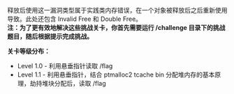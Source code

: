 释放后使用这一漏洞类型属于实践类内存错误，在一个对象被释放后之后重新使用导致。此处还包含 Invalid Free 和 Double Free。  
**注：为了更有效地解决这些挑战关卡，你首先需要运行 /challenge 目录下的挑战题目，随后根据提示完成挑战。**

**关卡等级分布：**
- Level 1.0 - 利用悬垂指针读取 /flag
- Level 1.1 - 利用悬垂指针，结合 ptmalloc2 tcache bin 分配堆内存的基本原理，劫持堆块分配后，读取 /flag
